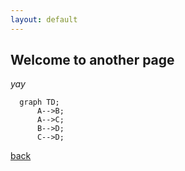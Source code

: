 ```yaml
---
layout: default
---
```


## Welcome to another page

_yay_

```mermaid
  graph TD;
      A-->B;
      A-->C;
      B-->D;
      C-->D;
```

[back](./)
